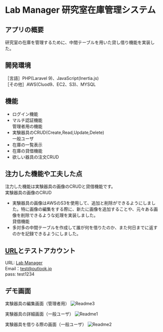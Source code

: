 # Lab Manager  研究室在庫管理システム

## アプリの概要
研究室の在庫を管理するために、中間テーブルを用いた貸し借り機能を実装した。

## 開発環境
［言語］PHP(Laravel 9)、JavaScript(Inertia.js)  
［その他］AWS(Cluod9、EC2、S3)、MYSQL

## 機能
- ログイン機能
- マルチ認証機能  
管理者用の機能
- 実験器具のCRUD(Create,Read,Update,Delete)  
一般ユーザ
- 在庫の一覧表示
- 在庫の貸借機能
- 欲しい器具の注文CRUD

## 注力した機能や工夫した点
注力した機能は実験器具の画像のCRUDと貸借機能です。  
実験器具の画像のCRUD
- 実験器具の画像はAWSのS3を使用して、追加と削除ができるようにしました。特に画像の編集をする際に、新たに画像を追加することや、元々ある画像を削除できるような処理を実装しました。  
貸借機能
- 多対多の中間テーブルを作成して誰が何を借りたのか、また何日までに返すのかを記録できるようにしました。

## [URL](http://hikari-labmanager.com/)とテストアカウント
URL: [Lab Manager](http://hikari-labmanager.com/)  
Email：test@outlook.jp  
pass: test1234

## デモ画面
実験器具の編集画面（管理者用）
![Readme3](https://user-images.githubusercontent.com/82071436/194884122-59f90049-ab54-48fe-b56e-01e6e80c78ac.png)

実験器具の詳細画面（一般ユーザ）
![Readme1](https://user-images.githubusercontent.com/82071436/194884533-0a3b0aae-8f43-4897-a387-a1e0227a6ab8.png)

実験器具を借りる際の画面（一般ユーザ）
![Readme2](https://user-images.githubusercontent.com/82071436/194884615-0ff76078-bebc-486d-8686-050f67888b62.png)
